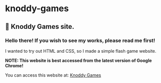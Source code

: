 # knoddy-games
## 📱 Knoddy Games site.
### Hello there! If you wish to see my works, please read me first!
I wanted to try out HTML and CSS, so I made a simple flash game website.

**NOTE: This website is best accessed from the latest version of Google Chrome!**

You can access this website at: [Knoddy Games](https://cowation.github.io/knoddy-games "Knoddy Games")
